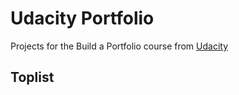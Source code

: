 # Udacity Portfolio
Projects for the Build a Portfolio course from [Udacity](https://classroom.udacity.com/nanodegrees/nd004/parts/0041345402/modules/004134540275460/lessons/2617868617/concepts/27713785570923#)

## Toplist

